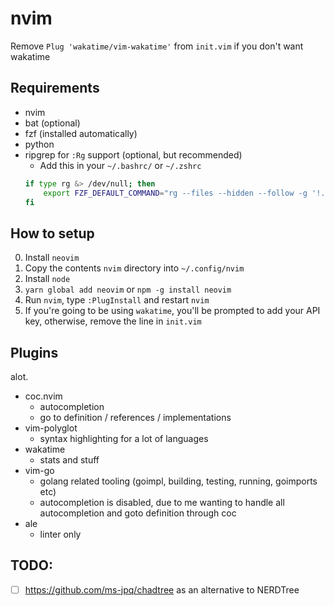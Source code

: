# nvim 

Remove `Plug 'wakatime/vim-wakatime'` from `init.vim` if you don't want wakatime

## Requirements

- nvim
- bat (optional)
- fzf (installed automatically)
- python
- ripgrep for `:Rg` support (optional, but recommended)
    - Add this in your `~/.bashrc/` or `~/.zshrc` 
    ```sh
    if type rg &> /dev/null; then
        export FZF_DEFAULT_COMMAND="rg --files --hidden --follow -g '!.git/'"
    fi
    ```

## How to setup

0. Install `neovim`
1. Copy the contents `nvim` directory into `~/.config/nvim`
2. Install `node`
3. `yarn global add neovim` or `npm -g install neovim`
4. Run `nvim`, type `:PlugInstall` and restart `nvim`
5. If you're going to be using `wakatime`, you'll be prompted to add your API key, otherwise, remove the line in `init.vim`

## Plugins

alot.

- coc.nvim
    - autocompletion
    - go to definition / references / implementations
- vim-polyglot
    - syntax highlighting for a lot of languages
- wakatime
    - stats and stuff
- vim-go
    - golang related tooling (goimpl, building, testing, running, goimports etc)
    - autocompletion is disabled, due to me wanting to handle all autocompletion and goto definition through coc
- ale
    - linter only

## TODO:

- [ ] https://github.com/ms-jpq/chadtree as an alternative to NERDTree
